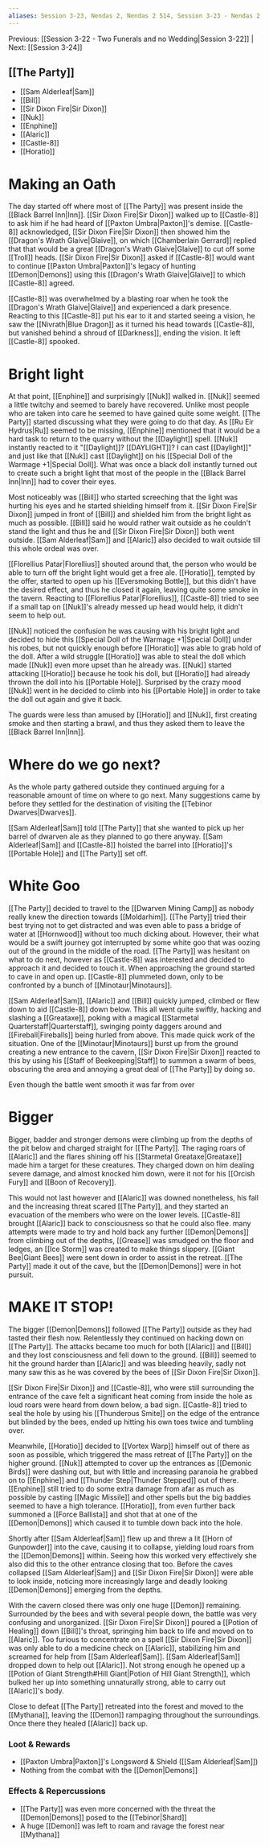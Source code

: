 ```yaml
---
aliases: Session 3-23, Nendas 2, Nendas 2 514, Session 3-23 - Nendas 2 514, Session 3-23 - Nendas 2 514 - Confronted with Demonic Reality
---
```


Previous: [[Session 3-22 - Two Funerals and no Wedding|Session 3-22]] | Next: [[Session 3-24]]
## [[The Party]]
- [[Sam Alderleaf|Sam]]
- [[Bill]]
- [[Sir Dixon Fire|Sir Dixon]]
- [[Nuk]]
- [[Enphine]]
- [[Alaric]]
- [[Castle-8]]
- [[Horatio]]

# Making an Oath
The day started off where most of [[The Party]] was present inside the [[Black Barrel Inn|Inn]]. [[Sir Dixon Fire|Sir Dixon]] walked up to [[Castle-8]] to ask him if he had heard of [[Paxton Umbra|Paxton]]'s demise. [[Castle-8]] acknowledged, [[Sir Dixon Fire|Sir Dixon]] then showed him the [[Dragon's Wrath Glaive|Glaive]], on which [[Chamberlain Gerrard]] replied that that would be a great [[Dragon's Wrath Glaive|Glaive]] to cut off some [[Troll]] heads. [[Sir Dixon Fire|Sir Dixon]] asked if [[Castle-8]] would want to continue [[Paxton Umbra|Paxton]]'s legacy of hunting [[Demon|Demons]] using this [[Dragon's Wrath Glaive|Glaive]] to which [[Castle-8]] agreed.

[[Castle-8]] was overwhelmed by a blasting roar when he took the [[Dragon's Wrath Glaive|Glaive]] and experienced a dark presence. Reacting to this [[Castle-8]] put his ear to it and started seeing a vision, he saw the [[Nivrath|Blue Dragon]] as it turned his head towards [[Castle-8]], but vanished behind a shroud of [[Darkness]],  ending the vision. It left [[Castle-8]] spooked.

# Bright light
At that point, [[Enphine]] and surprisingly [[Nuk]] walked in. [[Nuk]] seemed a little twitchy and seemed to barely have recovered. Unlike most people who are taken into care he seemed to have gained quite some weight. [[The Party]] started discussing what they were going to do that day. As [[Ru Eir Hydrus|Ru]] seemed to be missing, [[Enphine]] mentioned that it would be a hard task to return to the quarry without the [[Daylight]] spell. [[Nuk]] instantly reacted to it "[[Daylight]]? [[DAYLIGHT]]? I can cast [[Daylight]]" and just like that [[Nuk]] cast [[Daylight]] on his [[Special Doll of the Warmage +1|Special Doll]]. What was once a black doll instantly turned out to create such a bright light that most of the people in the [[Black Barrel Inn|Inn]] had to cover their eyes.

Most noticeably was [[Bill]] who started screeching that the light was hurting his eyes and he started shielding himself from it. [[Sir Dixon Fire|Sir Dixon]] jumped in front of [[Bill]] and shielded him from the bright light as much as possible. [[Bill]] said he would rather wait outside as he couldn't stand the light and thus he and [[Sir Dixon Fire|Sir Dixon]] both went outside. [[Sam Alderleaf|Sam]] and [[Alaric]] also decided to wait outside till this whole ordeal was over.

[[Florellius Patar|Florellius]] shouted around that, the person who would be able to turn off the bright light would get a free ale. [[Horatio]], tempted by the offer, started to open up his [[Eversmoking Bottle]], but this didn't have the desired effect, and thus he closed it again, leaving quite some smoke in the tavern.
Reacting to [[Florellius Patar|Florellius]], [[Castle-8]] tried to see if a small tap on [[Nuk]]'s already messed up head would help, it didn't seem to help out.

[[Nuk]] noticed the confusion he was causing with his bright light and decided to hide this [[Special Doll of the Warmage +1|Special Doll]] under his robes, but not quickly enough before [[Horatio]] was able to grab hold of the doll. After a wild struggle [[Horatio]] was able to steal the doll which made [[Nuk]] even more upset than he already was. [[Nuk]] started attacking [[Horatio]] because he took his doll, but [[Horatio]] had already thrown the doll into his [[Portable Hole]]. Surprised by the crazy mood [[Nuk]] went in he decided to climb into his [[Portable Hole]] in order to take the doll out again and give it back.

The guards were less than amused by [[Horatio]] and [[Nuk]], first creating smoke and then starting a brawl, and thus they asked them to leave the [[Black Barrel Inn|Inn]].

# Where do we go next?
As the whole party gathered outside they continued arguing for a reasonable amount of time on where to go next. Many suggestions came by before they settled for the destination of visiting the [[Tebinor Dwarves|Dwarves]].

[[Sam Alderleaf|Sam]] told [[The Party]] that she wanted to pick up her barrel of dwarven ale as they planned to go there anyway. [[Sam Alderleaf|Sam]] and [[Castle-8]] hoisted the barrel into [[Horatio]]'s [[Portable Hole]] and [[The Party]] set off. 

# White Goo
[[The Party]] decided to travel to the [[Dwarven Mining Camp]] as nobody really knew the direction towards [[Moldarhim]]. [[The Party]] tried their best trying not to get distracted and was even able to pass a bridge of water at [[Hornwood]] without too much dicking about. However, their what would be a swift journey got interrupted by some white goo that was oozing out of the ground in the middle of the road. [[The Party]] was hesitant on what to do next, however as [[Castle-8]] was interested and decided to approach it and decided to touch it. When approaching the ground started to cave in and open up. [[Castle-8]] plummeted down, only to be confronted by a bunch of [[Minotaur|Minotaurs]].

[[Sam Alderleaf|Sam]], [[Alaric]] and [[Bill]] quickly jumped, climbed or flew down to aid [[Castle-8]] down below. This all went quite swiftly, hacking and slashing a [[Greataxe]], poking with a magical [[Starmetal Quarterstaff|Quarterstaff]], swinging pointy daggers around and [[Fireball|Fireballs]] being hurled from above. This made quick work of the situation. One of the [[Minotaur|Minotaurs]] burst up from the ground creating a new entrance to the cavern, [[Sir Dixon Fire|Sir Dixon]] reacted to this by using his [[Staff of Beekeeping|Staff]] to summon a swarm of bees, obscuring the area and annoying a great deal of [[The Party]] by doing so.

Even though the battle went smooth it was far from over

# Bigger
Bigger, badder and stronger demons were climbing up from the depths of the pit below and charged straight for [[The Party]]. The raging roars of [[Alaric]] and the flares shining off his [[Starmetal Greataxe|Greataxe]] made him a target for these creatures. They charged down on him dealing severe damage, and almost knocked him down, were it not for his [[Orcish Fury]] and [[Boon of Recovery]].

This would not last however and [[Alaric]] was downed nonetheless, his fall and the increasing threat scared [[The Party]], and they started an evacuation of the members who were on the lower levels. [[Castle-8]] brought [[Alaric]] back to consciousness so that he could also flee. many attempts were made to try and hold back any further [[Demon|Demons]] from climbing out of the depths, [[Grease]] was smudged on the floor and ledges, an [[Ice Storm]] was created to make things slippery. [[Giant Bee|Giant Bees]] were sent down in order to assist in the retreat. [[The Party]] made it out of the cave, but the [[Demon|Demons]] were in hot pursuit.

# MAKE IT STOP!
The bigger [[Demon|Demons]] followed [[The Party]] outside as they had tasted their flesh now. Relentlessly they continued on hacking down on [[The Party]]. The attacks became too much for both [[Alaric]] and [[Bill]] and they lost consciousness and fell down to the ground. [[Bill]] seemed to hit the ground harder than [[Alaric]] and was bleeding heavily, sadly not many saw this as he was covered by the bees of [[Sir Dixon Fire|Sir Dixon]].

[[Sir Dixon Fire|Sir Dixon]] and [[Castle-8]], who were still surrounding the entrance of the cave felt a significant heat coming from inside the hole as loud roars were heard from down below, a bad sign. [[Castle-8]] tried to seal the hole by using his [[Thunderous Smite]] on the edge of the entrance but blinded by the bees, ended up hitting his own toes twice and tumbling over.

Meanwhile, [[Horatio]] decided to [[Vortex Warp]] himself out of there as soon as possible, which triggered the mass retreat of [[The Party]] on the higher ground. [[Nuk]] attempted to cover up the entrances as [[Demonic Birds]] were dashing out, but with little and increasing paranoia he grabbed on to [[Enphine]] and [[Thunder Step|Thunder Stepped]] out of there. [[Enphine]] still tried to do some extra damage from afar as much as possible by casting [[Magic Missile]] and other spells but the big baddies seemed to have a high tolerance. [[Horatio]], from even further back summoned a [[Force Ballista]] and shot that at one of the [[Demon|Demons]] which caused it to tumble down back into the hole.

Shortly after [[Sam Alderleaf|Sam]] flew up and threw a lit [[Horn of Gunpowder]] into the cave, causing it to collapse, yielding loud roars from the [[Demon|Demons]] within. Seeing how this worked very effectively she also did this to the other entrance closing that too. Before the caves collapsed [[Sam Alderleaf|Sam]] and [[Sir Dixon Fire|Sir Dixon]] were able to look inside, noticing more increasingly large and deadly looking [[Demon|Demons]] emerging from the depths.

With the cavern closed there was only one huge [[Demon]] remaining. Surrounded by the bees and with several people down, the battle was very confusing and unorganized. [[Sir Dixon Fire|Sir Dixon]] poured a [[Potion of Healing]] down [[Bill]]'s throat, springing him back to life and moved on to [[Alaric]]. Too furious to concentrate on a spell [[Sir Dixon Fire|Sir Dixon]] was only able to do a medicine check on [[Alaric]], stabilizing him and screamed for help from [[Sam Alderleaf|Sam]]. [[Sam Alderleaf|Sam]] dropped down to help out [[Alaric]]. Not strong enough he opened up a [[Potion of Giant Strength#Hill Giant|Potion of Hill Giant Strength]], which bulked her up into something unnaturally strong, able to carry out [[Alaric]]'s body.

Close to defeat [[The Party]] retreated into the forest and moved to the [[Mythana]], leaving the [[Demon]] rampaging throughout the surroundings. Once there they healed [[Alaric]] back up.

### Loot & Rewards
- [[Paxton Umbra|Paxton]]'s Longsword & Shield ([[Sam Alderleaf|Sam]])
- Nothing from the combat with the [[Demon|Demons]]

### Effects & Repercussions
- [[The Party]] was even more concerned with the threat the [[Demon|Demons]] posed to the [[Tebinor|Shard]]
- A huge [[Demon]] was left to roam and ravage the forest near [[Mythana]]